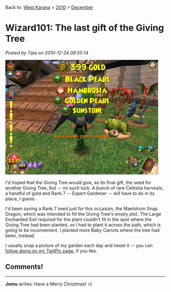 Back to: [West Karana](/posts/westkarana.md) > [2010](/posts/2010/westkarana.md) > [December](./westkarana.md)
# Wizard101: The last gift of the Giving Tree

*Posted by Tipa on 2010-12-24 08:55:14*

[![](../../../uploads/2010/12/WizardGraphicalClient-2010-12-24-08-35-39-45-480x360.jpg "Harvesting the elder tree")](../../../uploads/2010/12/WizardGraphicalClient-2010-12-24-08-35-39-45.jpg)

I'd hoped that the Giving Tree would give, as its final gift, the seed for another Giving Tree, but -- no such luck. A bunch of rare Celestia harvests, a handful of gold and Rank 7 -- Expert Gardener -- will have to do in its place, I guess.

I'd been saving a Rank 7 seed just for this occasion, the Maelstrom Snap Dragon, which was intended to fill the Giving Tree's empty plot. The Large Enchanted Soil required for the plant couldn't fit in the spot where the Giving Tree had been planted, so I had to plant it across the path, which is going to be inconvenient. I planted more Baby Carrots where the tree had been, instead.

I usually snap a picture of my garden each day and tweet it -- you can [follow along on my TwitPic page](http://twitpic.com/photos/tipadaknife), if you like.

## Comments!
---
**Jomu** writes: Have a Merry Christmas! =)
